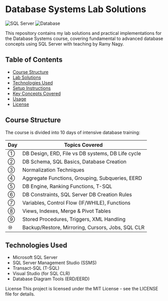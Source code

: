 # Database Systems Lab Solutions

![SQL Server](https://img.shields.io/badge/Microsoft%20SQL%20Server-CC2927?style=for-the-badge&logo=microsoft%20sql%20server&logoColor=white)
![Database](https://img.shields.io/badge/Database-4479A1?style=for-the-badge&logo=mysql&logoColor=white)

This repository contains my lab solutions and practical implementations for the Database Systems course, covering fundamental to advanced database concepts using SQL Server with teaching by Ramy Nagy.

## Table of Contents
- [Course Structure](#course-structure)
- [Lab Solutions](#lab-solutions)
- [Technologies Used](#technologies-used)
- [Setup Instructions](#setup-instructions)
- [Key Concepts Covered](#key-concepts-covered)
- [Usage](#usage)
- [License](#license)

## Course Structure

The course is divided into 10 days of intensive database training:

| Day | Topics Covered |
|-----|---------------|
| ① | DB Design, ERD, File vs DB systems, DB Life cycle |
| ② | DB Schema, SQL Basics, Database Creation |
| ③ | Normalization Techniques |
| ④ | Aggregate Functions, Grouping, Subqueries, EERD |
| ⑤ | DB Engine, Ranking Functions, T-SQL |
| ⑥ | DB Constraints, SQL Server DB Creation Rules |
| ⑦ | Variables, Control Flow (IF/WHILE), Functions |
| ⑧ | Views, Indexes, Merge & Pivot Tables |
| ⑨ | Stored Procedures, Triggers, XML Handling |
| ⑩ | Backup/Restore, Mirroring, Cursors, Jobs, SQL CLR |


## Technologies Used

- Microsoft SQL Server
- SQL Server Management Studio (SSMS)
- Transact-SQL (T-SQL)
- Visual Studio (for SQL CLR)
- Database Diagram Tools (ERD/EERD)


License
This project is licensed under the MIT License - see the LICENSE file for details.


